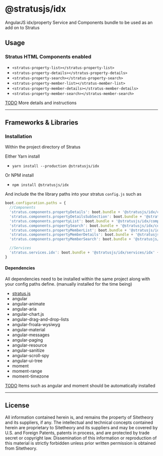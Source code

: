 # @stratusjs/idx
AngularJS idx/property Service and Components bundle to be used as an add on to Stratus

## Usage

### Stratus HTML Components enabled
* `<stratus-property-list></stratus-property-list>`
* `<stratus-property-details></stratus-property-details>`
* `<stratus-property-search></stratus-property-search>`
* `<stratus-property-member-list></stratus-member-list>`
* `<stratus-property-member-details></stratus-member-details>`
* `<stratus-property-member-search></stratus-member-search>`

[TODO]() More details and instructions

---
## Frameworks & Libraries

### Installation
Within the project directory of Stratus

Either Yarn install
* `yarn install --production @stratusjs/idx`

Or NPM install
* `npm install @stratusjs/idx`

And include the the library paths into your stratus `config.js` such as
```js
boot.configuration.paths = {
  //Components
  'stratus.components.propertyDetails': boot.bundle + '@stratusjs/idx/components/propertyDetails' + boot.suffix,
  'stratus.components.propertyDetailsSubSection': boot.bundle + '@stratusjs/idx/components/propertyDetailsSubSection' + boot.suffix,
  'stratus.components.propertyList': boot.bundle + '@stratusjs/idx/components/propertyList' + boot.suffix,
  'stratus.components.propertySearch': boot.bundle + '@stratusjs/idx/components/propertySearch' + boot.suffix,
  'stratus.components.propertyMemberList': boot.bundle + '@stratusjs/idx/components/propertyMemberList' + boot.suffix,
  'stratus.components.propertyMemberDetails': boot.bundle + '@stratusjs/idx/components/propertyMemberDetails' + boot.suffix,
  'stratus.components.propertyMemberSearch': boot.bundle + '@stratusjs/idx/components/propertyMemberSearch' + boot.suffix,

  //Services
  'stratus.services.idx': boot.bundle + '@stratusjs/idx/services/idx' + boot.suffix
}
```

#### Dependencies
All dependencies need to be installed within the same project along with your config paths define.
(manually installed for the time being)
* [stratus.js](https://www.npmjs.com/package/stratus.js)
* angular
* angular-animate
* angular-aria
* angular-chart.js
* angular-drag-and-drop-lists
* angular-froala-wysiwyg
* angular-material
* angular-messages
* angular-paging
* angular-resource
* angular-sanitize
* angular-scroll-spy
* angular-ui-tree
* moment
* moment-range
* moment-timezone

[TODO]() Items such as angular and moment should be automatically installed

---
## License
All information contained herein is, and remains the property of Sitetheory and its suppliers, if any. The intellectual and technical concepts contained herein are proprietary to Sitetheory and its suppliers and may be covered by U.S. and Foreign Patents, patents in process, and are protected by trade secret or copyright law.  Dissemination of this information or reproduction of this material is strictly forbidden unless prior written permission is obtained from Sitetheory.
